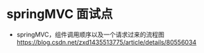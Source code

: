 # springMVC 面试点

- springMVC，组件调用顺序以及一个请求过来的流程图
https://blog.csdn.net/zxd1435513775/article/details/80556034